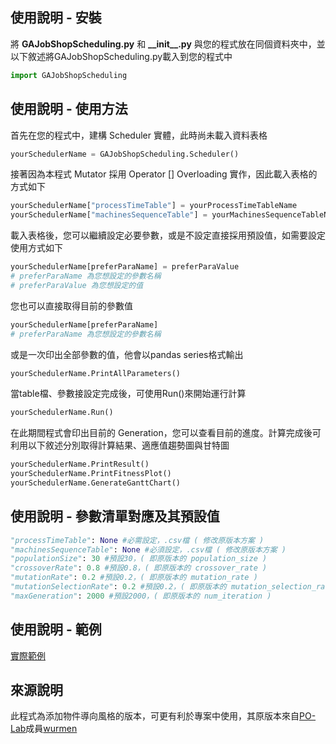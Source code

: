 ## 使用說明 - 安裝
將 **GAJobShopScheduling.py** 和 **\_\_init\_\_.py** 與您的程式放在同個資料夾中，並以下敘述將GAJobShopScheduling.py載入到您的程式中
```python
import GAJobShopScheduling
```
## 使用說明 - 使用方法
首先在您的程式中，建構 Scheduler 實體，此時尚未載入資料表格
```python
yourSchedulerName = GAJobShopScheduling.Scheduler()
```
接著因為本程式 Mutator 採用 Operator [] Overloading 實作，因此載入表格的方式如下
```python
yourSchedulerName["processTimeTable"] = yourProcessTimeTableName
yourSchedulerName["machinesSequenceTable"] = yourMachinesSequenceTableName
```
載入表格後，您可以繼續設定必要參數，或是不設定直接採用預設值，如需要設定使用方式如下
```python
yourSchedulerName[preferParaName] = preferParaValue
# preferParaName 為您想設定的參數名稱
# preferParaValue 為您想設定的值
```
您也可以直接取得目前的參數值
```python
yourSchedulerName[preferParaName]
# preferParaName 為您想設定的參數名稱
```
或是一次印出全部參數的值，他會以pandas series格式輸出
```python
yourSchedulerName.PrintAllParameters()
```
當table檔、參數接設定完成後，可使用Run()來開始運行計算
```python
yourSchedulerName.Run()
```
在此期間程式會印出目前的 Generation，您可以查看目前的進度。計算完成後可利用以下敘述分別取得計算結果、適應值趨勢圖與甘特圖
```python
yourSchedulerName.PrintResult()
yourSchedulerName.PrintFitnessPlot()
yourSchedulerName.GenerateGanttChart()
```

## 使用說明 - 參數清單對應及其預設值
```python
"processTimeTable": None #必需設定，.csv檔 ( 修改原版本方案 )
"machinesSequenceTable": None #必須設定，.csv檔 ( 修改原版本方案 )
"populationSize": 30 #預設30，( 即原版本的 population_size ) 
"crossoverRate": 0.8 #預設0.8，( 即原版本的 crossover_rate ) 
"mutationRate": 0.2 #預設0.2，( 即原版本的 mutation_rate ) 
"mutationSelectionRate": 0.2 #預設0.2，( 即原版本的 mutation_selection_rate ) 
"maxGeneration": 2000 #預設2000，( 即原版本的 num_iteration ) 
```

## 使用說明 - 範例
[實際範例](https://nbviewer.jupyter.org/github/AmazingOrionArm/Genetic-Algorithm-for-Job-Shop-Scheduling-and-NSGA-II/blob/1749c0db1134c4b752f794feb7556afcba241edc/Implementation%20with%20python%20(%20OOP%20style%20version%20)/GA-jobshop/test.ipynb)

## 來源說明
此程式為添加物件導向風格的版本，可更有利於專案中使用，其原版本來自[PO-Lab](https://github.com/PO-LAB/Intelligent-Manufacturing-Systems/blob/master/GA_Application_Job_Shop_Problem/JSP.md)成員[wurmen](https://github.com/wurmen/Genetic-Algorithm-for-Job-Shop-Scheduling-and-NSGA-II/blob/master/implementation%20with%20python/GA-jobshop/GA_For_Jobshop.md)
